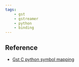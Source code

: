 ```yaml
---
tags:
    - gst
    - gstreamer
    - python
    - binding
---
```




## Reference
- [Gst C python symbol mapping](https://lazka.github.io/pgi-docs/Gst-1.0/mapping.html)
